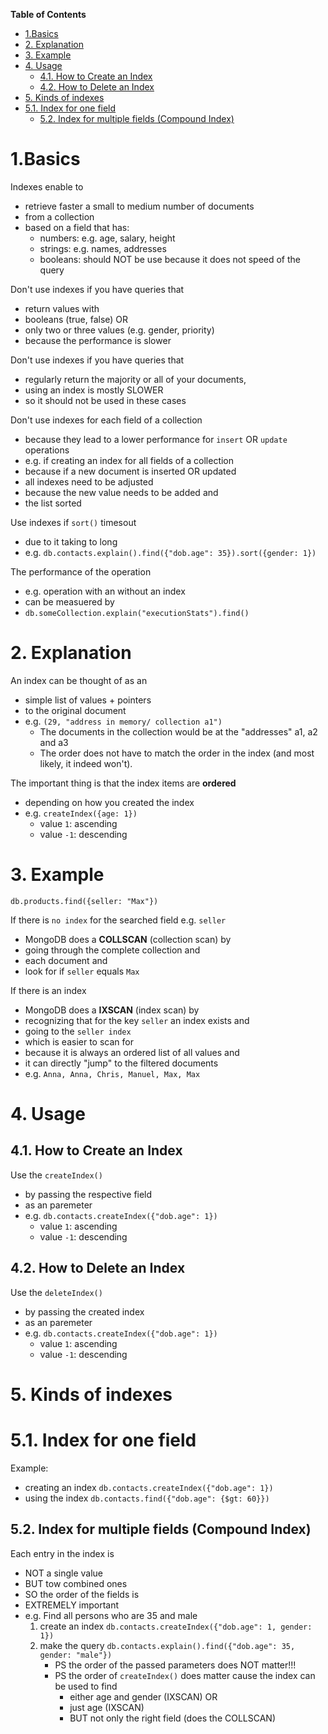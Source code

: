 **Table of Contents**

- [1.Basics](#1basics)
- [2. Explanation](#2-explanation)
- [3. Example](#3-example)
- [4. Usage](#4-usage)
  - [4.1. How to Create an Index](#41-how-to-create-an-index)
  - [4.2. How to Delete an Index](#42-how-to-delete-an-index)
- [5. Kinds of indexes](#5-kinds-of-indexes)
- [5.1. Index for one field](#51-index-for-one-field)
  - [5.2. Index for multiple fields (Compound Index)](#52-index-for-multiple-fields-compound-index)

# 1.Basics

Indexes enable to

- retrieve faster a small to medium number of documents
- from a collection
- based on a field that has:
  - numbers: e.g. age, salary, height
  - strings: e.g. names, addresses
  - booleans: should NOT be use because it does not speed of the query

Don't use indexes if you have queries that

- return values with
- booleans (true, false) OR
- only two or three values (e.g. gender, priority)
- because the performance is slower

Don't use indexes if you have queries that

- regularly return the majority or all of your documents,
- using an index is mostly SLOWER
- so it should not be used in these cases

Don't use indexes for each field of a collection

- because they lead to a lower performance for `insert` OR `update` operations
- e.g. if creating an index for all fields of a collection
- because if a new document is inserted OR updated
- all indexes need to be adjusted
- because the new value needs to be added and
- the list sorted

Use indexes if `sort()` timesout

- due to it taking to long
- e.g. `db.contacts.explain().find({"dob.age": 35}).sort({gender: 1})`

The performance of the operation

- e.g. operation with an without an index
- can be measuered by
- `db.someCollection.explain("executionStats").find()`

# 2. Explanation

An index can be thought of as an

- simple list of values + pointers
- to the original document
- e.g. `(29, "address in memory/ collection a1")`
  - The documents in the collection would be at the "addresses" a1, a2 and a3
  - The order does not have to match the order in the index (and most likely, it indeed won't).

The important thing is that the index items are **ordered**

- depending on how you created the index
- e.g. `createIndex({age: 1})`
  - value `1`: ascending
  - value `-1`: descending

# 3. Example

`db.products.find({seller: "Max"})`

If there is `no index` for the searched field e.g. `seller`

- MongoDB does a **COLLSCAN** (collection scan) by
- going through the complete collection and
- each document and
- look for if `seller` equals `Max`

If there is an index

- MongoDB does a **IXSCAN** (index scan) by
- recognizing that for the key `seller` an index exists and
- going to the `seller index`
- which is easier to scan for
- because it is always an ordered list of all values and
- it can directly "jump" to the filtered documents
- e.g. `Anna, Anna, Chris, Manuel, Max, Max`

# 4. Usage

## 4.1. How to Create an Index

Use the `createIndex()`

- by passing the respective field
- as an paremeter
- e.g. `db.contacts.createIndex({"dob.age": 1})`
  - value `1`: ascending
  - value `-1`: descending

## 4.2. How to Delete an Index

Use the `deleteIndex()`

- by passing the created index
- as an paremeter
- e.g. `db.contacts.createIndex({"dob.age": 1})`
  - value `1`: ascending
  - value `-1`: descending

# 5. Kinds of indexes

# 5.1. Index for one field

Example:

- creating an index `db.contacts.createIndex({"dob.age": 1})`
- using the index `db.contacts.find({"dob.age": {$gt: 60}})`

## 5.2. Index for multiple fields (Compound Index)

Each entry in the index is

- NOT a single value
- BUT tow combined ones
- SO the order of the fields is
- EXTREMELY important
- e.g. Find all persons who are 35 and male
  1. create an index `db.contacts.createIndex({"dob.age": 1, gender: 1})`
  2. make the query `db.contacts.explain().find({"dob.age": 35, gender: "male"})`
     - PS the order of the passed parameters does NOT matter!!!
     - PS the order of `createIndex()` does matter cause the index can be used to find
       - either age and gender (IXSCAN) OR
       - just age (IXSCAN)
       - BUT not only the right field (does the COLLSCAN)
